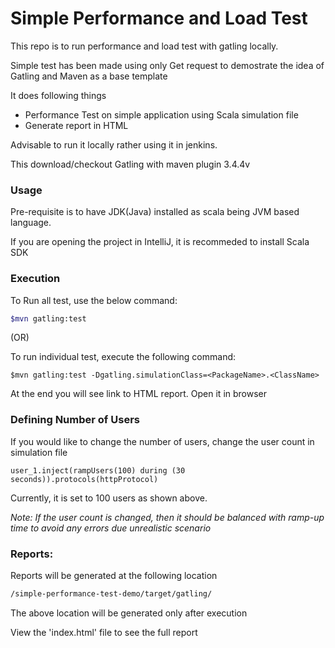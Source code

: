 Simple Performance and Load Test
=========================================

This repo is to run performance and load test with gatling locally.

Simple test has been made using only Get request to demostrate the idea of Gatling and Maven as a base template

It does following things

* Performance Test on simple application using Scala simulation file
* Generate report in HTML


Advisable to run it locally rather using it in jenkins.

This download/checkout Gatling with maven plugin 3.4.4v

### Usage

Pre-requisite is to have JDK(Java) installed as scala being JVM based language.

If you are opening the project in IntelliJ, it is recommeded to install Scala SDK

### Execution

To Run all test, use the below command:

 ```sh
 $mvn gatling:test
 ```

 (OR)

To run individual test, execute the following command:

    $mvn gatling:test -Dgatling.simulationClass=<PackageName>.<ClassName>


At the end you will see link to HTML report. Open it in browser


### Defining Number of Users

If you would like to change the number of users, change the user count in simulation file

```
user_1.inject(rampUsers(100) during (30 seconds)).protocols(httpProtocol)
```

Currently, it is set to 100 users as shown above.


*Note: If the user count is changed, then it should be balanced with ramp-up time to avoid any errors due unrealistic scenario*

### Reports:

Reports will be generated at the following location

```sh
/simple-performance-test-demo/target/gatling/
```

The above location will be generated only after execution

View the 'index.html' file to see the full report
